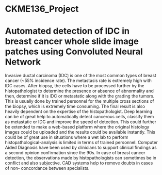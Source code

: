 # CKME136_Project
# Automated detection of IDC in breast cancer whole slide image patches using Convoluted Neural Network
Invasive ductal carcinoma (IDC) is one of the most common types of breast cancer (~55% incidence rate).
The metastasis rate is extremely high with IDC cases. After biopsy, the cells have to be processed further
by the histopathologist to determine the presence or absence of abnormality and then, determine if it is
IDC or metastatic along with the grading the tumors. This is usually done by trained personnel for the
multiple cross sections of the biopsy, which is extremely time consuming. The final result is also heavily
dependent on the expertise of the histopathologist.
Deep learning can be of great help to automatically detect cancerous cells, classify them as metastatic or
IDC and improve the speed of detection. This could further be extended to make a web-based platform
where the original histology images could be uploaded and the results could be available instantly. This
could be of great use in situations where a wet lab to perform histopathological-analysis is limited in terms
of trained personnel.
Computer Aided Diagnosis have been used by clinicians to support clinical findings as a second opinion
confirmation since the 90s. In case of breast cancer detection, the observations made by histopathologists
can sometimes be in conflict and also subjective. CAD systems help to remove doubts in cases of non-
concordance between specialists.
